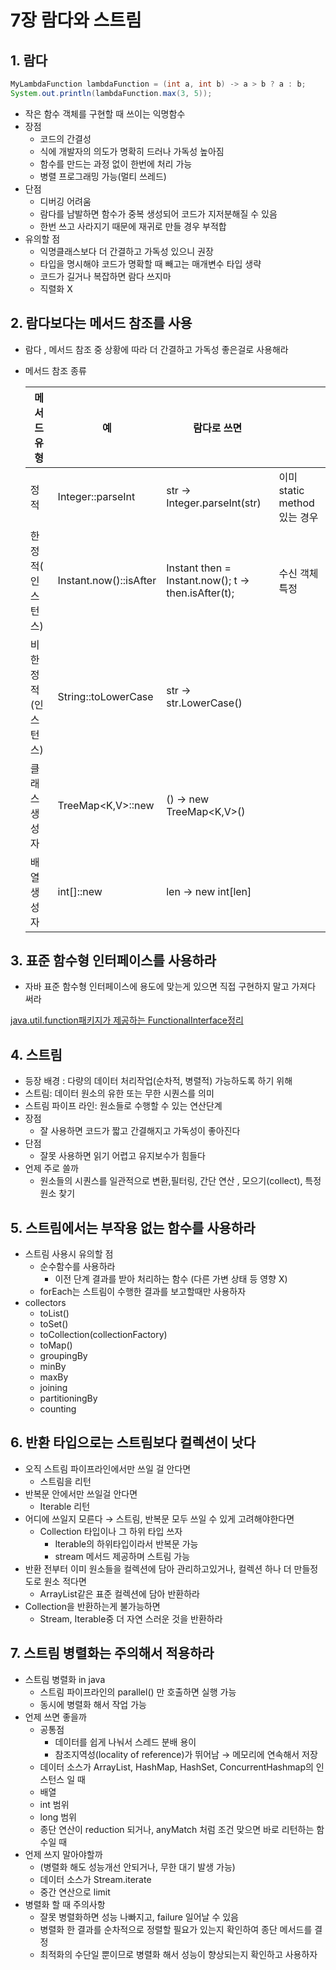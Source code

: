 # 7장 람다와 스트림
## 1. 람다

```java
MyLambdaFunction lambdaFunction = (int a, int b) -> a > b ? a : b;
System.out.println(lambdaFunction.max(3, 5));
```

- 작은 함수 객체를 구현할 때 쓰이는 익명함수
- 장점
  - 코드의 간결성
  - 식에 개발자의 의도가 명확히 드러나 가독성 높아짐
  - 함수를 만드는 과정 없이 한번에 처리 가능
  - 병렬 프로그래밍 가능(멀티 쓰레드)
- 단점
  - 디버깅 어려움
  - 람다를 남발하면 함수가 중복 생성되어 코드가 지저분해질 수 있음
  - 한번 쓰고 사라지기 때문에 재귀로 만들 경우 부적합
- 유의할 점
  - 익명클래스보다 더 간결하고 가독성 있으니 권장
  - 타입을 명시해야 코드가 명확할 때 빼고는 매개변수 타입 생략
  - 코드가 길거나 복잡하면 람다 쓰지마
  - 직렬화 X


## 2. 람다보다는 메서드 참조를 사용

- 람다 , 메서드 참조 중 상황에 따라 더 간결하고 가독성 좋은걸로 사용해라
- 메서드 참조 종류


    | 메서드 유형 | 예 | 람다로 쓰면 |  |
    | --- | --- | --- | --- |
    | 정적 | Integer::parseInt | str → Integer.parseInt(str) | 이미 static method 있는 경우 |
    | 한정적( 인스턴스) | Instant.now()::isAfter | Instant then = Instant.now();      t → then.isAfter(t); | 수신 객체 특정 |
    | 비한정적(인스턴스) | String::toLowerCase | str → str.LowerCase() |  |
    | 클래스 생성자 | TreeMap<K,V>::new | () → new TreeMap<K,V>() |  |
    | 배열 생성자 | int[]::new | len → new int[len] |  |

## 3. 표준 함수형 인터페이스를 사용하라

- 자바 표준 함수형 인터페이스에 용도에 맞는게 있으면 직접 구현하지 말고 가져다 써라

[java.util.function패키지가 제공하는 FunctionalInterface정리](https://javaplant.tistory.com/34)

## 4. 스트림

- 등장 배경 : 다량의 데이터 처리작업(순차적, 병렬적) 가능하도록 하기 위해
- 스트림: 데이터 원소의 유한 또는 무한 시퀀스를 의미
- 스트림 파이프 라인: 원소들로 수행할 수 있는 연산단계
- 장점
  - 잘 사용하면 코드가 짧고 간결해지고 가독성이 좋아진다
- 단점
  - 잘못 사용하면 읽기 어렵고 유지보수가 힘들다
- 언제 주로 쓸까
  - 원소들의 시퀀스를 일관적으로 변환,필터링, 간단 연산 , 모으기(collect), 특정 원소 찾기


## 5. 스트림에서는 부작용 없는 함수를 사용하라

- 스트림 사용시 유의할 점
  - 순수함수를 사용하라
    - 이전 단계 결과를 받아 처리하는 함수 (다른 가변 상태 등 영향 X)
  - forEach는 스트림이 수행한 결과를 보고할때만 사용하자
- collectors
  - toList()
  - toSet()
  - toCollection(collectionFactory)
  - toMap()
  - groupingBy
  - minBy
  - maxBy
  - joining
  - partitioningBy
  - counting

## 6. 반환 타입으로는 스트림보다 컬렉션이 낫다

- 오직 스트림 파이프라인에서만 쓰일 걸 안다면
  - 스트림을 리턴
- 반복문 안에서만 쓰일걸 안다면
  - Iterable 리턴
- 어디에 쓰일지 모른다 → 스트림, 반복문 모두 쓰일 수 있게 고려해야한다면
  - Collection 타입이나 그 하위 타입 쓰자
    - Iterable의 하위타입이라서 반복문 가능
    - stream 메서드 제공하며 스트림 가능
- 반환 전부터 이미 원소들을 컬렉션에 담아 관리하고있거나, 컬렉션 하나 더 만들정도로 원소 적다면
  - ArrayList같은 표준 컬렉션에 담아 반환하라
- Collection을 반환하는게 불가능하면
  - Stream, Iterable중 더 자연 스러운 것을 반환하라


## 7. 스트림 병렬화는 주의해서 적용하라

- 스트림 병렬화 in java
  - 스트림 파이프라인의 parallel() 만 호출하면 실행 가능
  - 동시에 병렬화 해서 작업 가능
- 언제 쓰면 좋을까
  - 공통점
    - 데이터를 쉽게 나눠서 스레드 분배 용이
    - 참조지역성(locality of reference)가 뛰어남 → 메모리에 연속해서 저장
  - 데이터 소스가 ArrayList, HashMap, HashSet, ConcurrentHashmap의 인스턴스 일 때
  - 배열
  - int 범위
  - long 범위
  - 종단 연산이 reduction 되거나, anyMatch 처럼 조건 맞으면 바로 리턴하는 함수일 때
- 언제 쓰지 말아야할까
  - (병렬화 해도 성능개선 안되거나, 무한 대기 발생 가능)
  - 데이터 소스가 Stream.iterate
  - 중간 연산으로 limit
- 병렬화 할 때 주의사항
  - 잘못 병렬화하면 성능 나빠지고, failure 일어날 수 있음
  - 병렬화 한 결과를 순차적으로 정렬할 필요가 있는지 확인하여 종단 메서드를 결정
  - 최적화의 수단일 뿐이므로 병렬화 해서 성능이 향상되는지 확인하고 사용하자